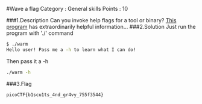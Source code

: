 #Wave a flag
Category : General skills
Points : 10

###1.Description
Can you invoke help flags for a tool or binary? [This program](https://mercury.picoctf.net/static/a14be2648c73e3cda5fc8490a2f476af/warm) has extraordinarily helpful information...
###2.Solution
Just run the program with './' command
```bash
$ ./warm
Hello user! Pass me a -h to learn what I can do!
```
Then pass it a -h
```bash
./warm -h
```
###3.Flag
```bash
picoCTF{b1scu1ts_4nd_gr4vy_755f3544}
```
